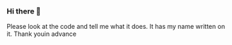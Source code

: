 ### Hi there 👋

Please look at the code and tell me what it does. It has my name written on it.
Thank youin advance

